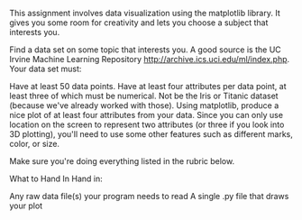 This assignment involves data visualization using the matplotlib library. It gives you some room for creativity and lets you choose a subject that interests you.

Find a data set on some topic that interests you. A good source is the UC Irvine Machine Learning Repository http://archive.ics.uci.edu/ml/index.php. Your data set must:

Have at least 50 data points.
Have at least four attributes per data point, at least three of which must be numerical.
Not be the Iris or Titanic dataset (because we've already worked with those).
Using matplotlib, produce a nice plot of at least four attributes from your data. Since you can only use location on the screen to represent two attributes (or three if you look into 3D plotting), you'll need to use some other features such as different marks, color, or size.

Make sure you're doing everything listed in the rubric below.

What to Hand In
Hand in:

Any raw data file(s) your program needs to read
A single .py file that draws your plot
